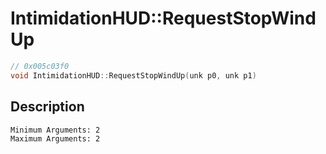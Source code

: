 # IntimidationHUD::RequestStopWindUp
```c
// 0x005c03f0
void IntimidationHUD::RequestStopWindUp(unk p0, unk p1)
```
## Description
```
Minimum Arguments: 2
Maximum Arguments: 2
```
